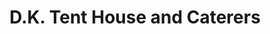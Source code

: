 ---
title: "D.K. Tent House and Caterers"
url: /delhi/d-k-tent-house-and-caterers/
shop: Allgemein
---